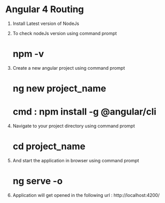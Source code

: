 # Angular 4 Routing

1. Install Latest version of NodeJs
2. To check nodeJs version using command prompt 

     # npm -v

3. Create a new angular project using command prompt         
   
   #  ng new project_name
  
   #  cmd : npm install -g @angular/cli
  
4. Navigate to your project directory using command prompt   

   # cd project_name
   
5. And start the application in browser using command prompt   

   # ng serve -o
   
   
6. Application will get opened in the following url :  http://localhost:4200/
